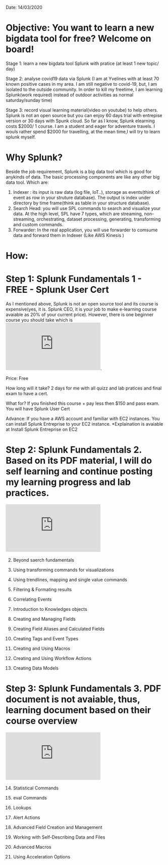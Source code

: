 Date: 14/03/2020 

# Objective: You want to learn a new bigdata tool for free? Welcome on board!

Stage 1: learn a new bigdata tool Splunk with pratice (at least 1 new topic/ day)

Stage 2: analyse covid19 data via Splunk (I am at Yvelines with at least 70 known positive cases in my area. I am still negative to covid-19, but, I am isolated to the outside community. In order to kill my freetime, I am learning Splunk(work required) instead of outdoor activities as normal saturday/sunday time)

Stage 3: record visual learning material(video on youtube) to help others. Splunk is not an open source but you can enjoy 60 days trial with entrepise version or 30 days with Spunk cloud. So far as I know, Splunk elearning costs $2000/ 1 course. I am a student and eager for adventure travels. I wouls rather spend $2000 for travelling, at the mean time,I will try to learn splunk myself. 
           
# Why Splunk? 
Beside the job requirement, Splunk is a big data tool which is good for anykinds of data. The basic processing components are like any other big data tool. Which are:
1. Indexer : its input is raw data (log file, IoT..), storage as events(think of event as row in your struture database). The output is index under directory by time frame(think as table in your structure database). 
2. Search Head: you will use SPL commands to search and visualize your data. At the high level, SPL have 7 types, which are
streaming, non-streaming, orchestrating, dataset processing, generating, transforming and custom commands.
3. Forwarder:  In the real application, you will use forwarder to comsume data and forward them in Indexer (Like AWS Kinesis )

# How:
# Step 1: Splunk Fundamentals 1 - FREE - Splunk User Cert
As I mentioned above, Splunk is not an open source tool and its course is expensive(yes, it is. Splunk CEO, it is your job to make e-learning course avaiable as 20% of your current price). However, there is one beginner course you should take which is ![Splunk Fundamentals 1 Free - link](https://www.splunk.com/en_us/training.html). 

Price: Free

How long will it take? 2 days for me with all quizz and lab pratices and final exam to have a cert.

What for? If you finished this course + pay less then $150 and pass exam. You will have Splunk User Cert

Advance: If you have a AWS account and familiar with EC2 instances. You can install Splunk Entreprise to your EC2 instance. 
*Explaination is avaiable at Install Splunk Entreprise on EC2

# Step 2: Splunk Fundamentals 2. Based on its PDF material, I will do self learning and continue posting my learning progress and lab practices.
![PDF material is avaiable here](https://github.com/isabelle-le/Splunk-selflearning/blob/master/Splunk%206.X%20Fundamentals%20Part%202%20(eLearning)%20.pdf)

2. Beyond saerch fundamentals

3. Using transforming commands for visualizations

4. Using trendlines, mapping and single value commands

5. Filtering & Formating results

6. Correlating Events

7. Introduction to Knowledges objects

8. Creating and Managing Fields

9. Creating Field Aliases and Calculated Fields

10. Creating Tags and Event Types

11. Creating and Using Macros

12. Creating and Using Workflow Actions

13. Creating Data Models

# Step 3: Splunk Fundamentals 3. PDF document is not avaiable, thus, learning document based on their course overview

![Course Topics](https://github.com/isabelle-le/Splunk-selflearning/blob/master/Fundamentals3-Description.pdf)

14. Statistical Commands

15. eval Commands

16. Lookups

17. Alert Actions

18. Advanced Field Creation and Management 

19. Working with Self-Describing Data and Files 

20. Advanced Macros

21. Using Acceleration Options


